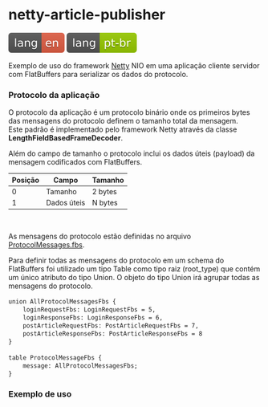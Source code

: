 # netty-article-publisher
[![en](https://github.com/renatocunha216/common/blob/main/images/lang-en.svg?raw=true)](https://github.com/renatocunha216/netty-article-publisher/blob/main/README.en.md)
[![pt-br](https://github.com/renatocunha216/common/blob/main/images/lang-pt-br.svg?raw=true)](https://github.com/renatocunha216/netty-article-publisher/blob/main/README.md)

Exemplo de uso do framework [Netty](https://netty.io/) NIO em uma aplicação cliente servidor com FlatBuffers para serializar os dados do protocolo.


### Protocolo da aplicação

O protocolo da aplicação é um protocolo binário onde os primeiros bytes das mensagens do protocolo definem o tamanho total da mensagem.<br>
Este padrão é implementado pelo framework Netty através da classe **LengthFieldBasedFrameDecoder**.<br>

Além do campo de tamanho o protocolo inclui os dados úteis (payload) da mensagem codificados com FlatBuffers.<br>

| Posição | Campo                    | Tamanho                 |
|---------|--------------------------|-------------------------|
|  0      |  Tamanho                 | 2 bytes                 |
|  1      |  Dados úteis             | N bytes                 |


<br>

As mensagens do protocolo estão definidas no arquivo
[ProtocolMessages.fbs](https://github.com/renatocunha216/netty-article-publisher/blob/main/idl/ProtocolMessages.fbs).

Para definir todas as mensagens do protocolo em um schema do FlatBuffers foi utilizado um tipo Table como tipo raiz (root_type) que contém um único atributo do tipo Union. O objeto do tipo Union irá agrupar todas as mensagens do protocolo.<br>

```
union AllProtocolMessagesFbs {
    loginRequestFbs: LoginRequestFbs = 5,
    loginResponseFbs: LoginResponseFbs = 6,
    postArticleRequestFbs: PostArticleRequestFbs = 7,
    postArticleResponseFbs: PostArticleResponseFbs = 8
}

table ProtocolMessageFbs {
    message: AllProtocolMessagesFbs;
}
```






### Exemplo de uso
